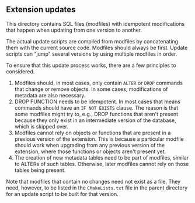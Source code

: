 ## Extension updates

This directory contains SQL files (modfiles) with idempotent
modifications that happen when updating from one version to another.

The actual update scripts are compiled from modfiles by concatenating
them with the current source code. Modfiles should always be
first. Update scripts can "jump" several versions by using multiple
modfiles in order.

To ensure that this update process works, there are a few principles
to considered.

1. Modfiles should, in most cases, only contain `ALTER` or `DROP`
   commands that change or remove objects. In some cases,
   modifications of metadata are also necessary.
2. DROP FUNCTION needs to be idempotent. In most cases that means
   commands should have an `IF NOT EXISTS` clause. The reason is that
   some modfiles might try to, e.g., DROP functions that aren't
   present because they only exist in an intermediate version of the
   database, which is skipped over.
3. Modfiles cannot rely on objects or functions that are present in a
   previous version of the extension. This is because a particular
   modfile should work when upgrading from any previous version of the
   extension, where those functions or objects aren't present yet.
4. The creation of new metadata tables need to be part of modfiles,
   similar to ALTERs of such tables. Otherwise, later modfiles cannot
   rely on those tables being present.

Note that modfiles that contain no changes need not exist as a
file. They need, however, to be listed in the `CMakeLists.txt` file in
the parent directory for an update script to be built for that
version.
